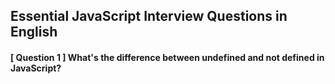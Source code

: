 ## Essential JavaScript Interview Questions in English

#### [ Question 1 ] What's the difference between undefined and not defined in JavaScript?
